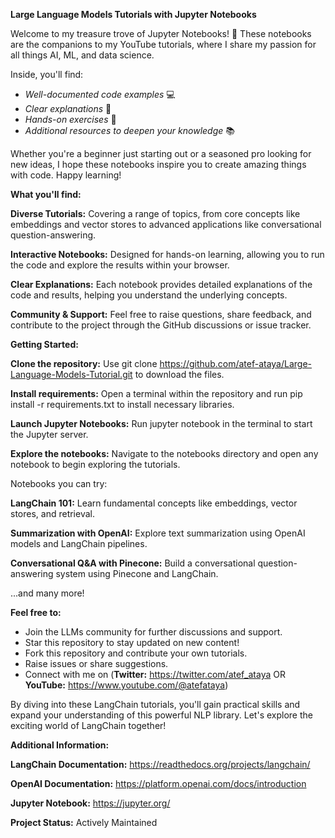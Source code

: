 **Large Language Models Tutorials with Jupyter Notebooks**

Welcome to my treasure trove of Jupyter Notebooks! 🚀  These notebooks are the companions to my YouTube tutorials, where I share my passion for all things AI, ML, and data science.

Inside, you'll find:
- *Well-documented code examples* 💻
- *Clear explanations* 📖
- *Hands-on exercises* 💪
- *Additional resources to deepen your knowledge* 📚

Whether you're a beginner just starting out or a seasoned pro looking for new ideas, I hope these notebooks inspire you to create amazing things with code. Happy learning!

**What you'll find:**

**Diverse Tutorials:** Covering a range of topics, from core concepts like embeddings and vector stores to advanced applications like conversational question-answering.

**Interactive Notebooks:** Designed for hands-on learning, allowing you to run the code and explore the results within your browser.

**Clear Explanations:** Each notebook provides detailed explanations of the code and results, helping you understand the underlying concepts.

**Community & Support:** Feel free to raise questions, share feedback, and contribute to the project through the GitHub discussions or issue tracker.

**Getting Started:**

**Clone the repository:** Use git clone https://github.com/atef-ataya/Large-Language-Models-Tutorial.git to download the files.

**Install requirements:** Open a terminal within the repository and run pip install -r requirements.txt to install necessary libraries.

**Launch Jupyter Notebooks:** Run jupyter notebook in the terminal to start the Jupyter server.

**Explore the notebooks:** Navigate to the notebooks directory and open any notebook to begin exploring the tutorials.

Notebooks you can try:

**LangChain 101:** Learn fundamental concepts like embeddings, vector stores, and retrieval.

**Summarization with OpenAI:** Explore text summarization using OpenAI models and LangChain pipelines.

**Conversational Q&A with Pinecone:** Build a conversational question-answering system using Pinecone and LangChain.

...and many more!

**Feel free to:**
- Join the LLMs community for further discussions and support.
- Star this repository to stay updated on new content!
- Fork this repository and contribute your own tutorials.
- Raise issues or share suggestions.
- Connect with me on (**Twitter:** https://twitter.com/atef_ataya OR **YouTube:** https://www.youtube.com/@atefataya)
  
By diving into these LangChain tutorials, you'll gain practical skills and expand your understanding of this powerful NLP library. Let's explore the exciting world of LangChain together!

**Additional Information:**

**LangChain Documentation:** https://readthedocs.org/projects/langchain/

**OpenAI Documentation:** https://platform.openai.com/docs/introduction

**Jupyter Notebook:** https://jupyter.org/

**Project Status:** Actively Maintained
